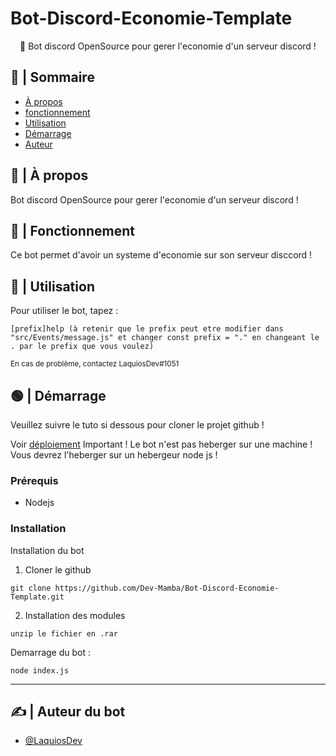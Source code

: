 # Bot-Discord-Economie-Template

<p align="center"> 🤖 Bot discord OpenSource pour gerer l'economie d'un serveur discord !
    <br> 
</p>

## 📝 | Sommaire

- [À propos](#about)
- [fonctionnement](#working)
- [Utilisation](#usage)
- [Démarrage](#getting_started)
- [Auteur](#authors)

## 🧐 | À propos <a name = "about"></a>

Bot discord OpenSource pour gerer l'economie d'un serveur discord !


## 💭 | Fonctionnement <a name = "working"></a>

Ce bot permet d'avoir un systeme d'economie sur son serveur disccord !

## 🤯 | Utilisation <a name = "usage"></a>

Pour utiliser le bot, tapez :

```
[prefix]help (à retenir que le prefix peut etre modifier dans "src/Events/message.js" et changer const prefix = "." en changeant le . par le prefix que vous voulez)
```

<sup>En cas de problème, contactez LaquiosDev#1051</sup>


## 🟢 | Démarrage <a name = "getting_started"></a>

Veuillez suivre le tuto si dessous pour cloner le projet github !

Voir [déploiement](#deployment) Important ! Le bot n'est pas heberger sur une machine ! Vous devrez l'heberger sur un hebergeur node js !

### Prérequis

- Nodejs

### Installation

Installation du bot

1. Cloner le github

```
git clone https://github.com/Dev-Mamba/Bot-Discord-Economie-Template.git
```

2. Installation des modules

```
unzip le fichier en .rar 
```

Demarrage du bot :

```
node index.js
```

---


## ✍️ | Auteur du bot <a name = "authors"></a>

- [@LaquiosDev](https://github.com/LaquiosDev)


